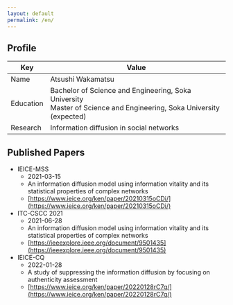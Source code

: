 ```yaml
---
layout: default
permalink: /en/
---
```


## Profile

| Key | Value |
| --- | --- |
| Name | Atsushi Wakamatsu |
| Education | Bachelor of Science and Engineering, Soka University <br> Master of Science and Engineering, Soka University (expected) |
| Research | Information diffusion in social networks |

## Published Papers

- IEICE-MSS
    - 2021-03-15
    - An information diffusion model using information vitality and its statistical properties of complex networks
    - [https://www.ieice.org/ken/paper/20210315oCDi/](https://www.ieice.org/ken/paper/20210315oCDi/)
- ITC-CSCC 2021
    - 2021-06-28
    - An information diffusion model using information vitality and its statistical properties of complex networks
    - [https://ieeexplore.ieee.org/document/9501435](https://ieeexplore.ieee.org/document/9501435)
- IEICE-CQ
    - 2022-01-28
    - A study of suppressing the information diffusion by focusing on authenticity assessment
    - [https://www.ieice.org/ken/paper/20220128rC7q/](https://www.ieice.org/ken/paper/20220128rC7q/)
